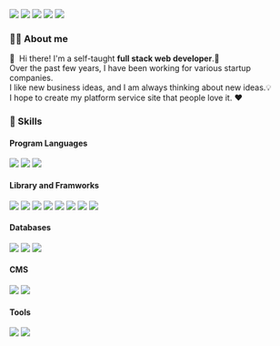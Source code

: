 <p>
  <a href="https://hits.seeyoufarm.com"><img src="https://hits.seeyoufarm.com/api/count/incr/badge.svg?url=https%3A%2F%2Fgithub.com%2Fhanbrandon%2Fhit-counter&count_bg=%2379C83D&title_bg=%23555555&icon=&icon_color=%23E7E7E7&title=hits&edge_flat=true"/></a>
  <a href="http://gawoori.net" target="_blank"><img src="https://img.shields.io/badge/Blog-DD0B78?style=flat-square&logo=GitHub%20Sponsors&logoColor=white"/></a>
  <a href="mailto:h7143084090@gmail.com" target="_blank"><img src="https://img.shields.io/badge/h7143084090@gmail.com-EA4335?style=flat-square&logo=Gmail&logoColor=white"/></a>
  <a href="https://www.linkedin.com/in/sang-hyun-han-36919b92/" target="_blank"><img src="https://img.shields.io/badge/SangHyunHan-0A66C2?style=flat-square&logo=Linkedin&logoColor=white"/></a>
  <a href="https://www.instagram.com/hanbrandon/" target="_blank"><img src="https://img.shields.io/badge/@hanbrandon-E4405F?style=flat-square&logo=instagram&logoColor=white"/></a>
</p>

### 🦸‍♂️ About me

<p>
  👋&nbsp; Hi there! I'm a self-taught <b>full stack web developer</b>.🚀<br/>
  Over the past few years, I have been working for various startup companies.<br/>
  I like new business ideas, and I am always thinking about new ideas.💡<br/>
  I hope to create my platform service site that people love it. ❤<br/>
</p>

### 💪 Skills

#### Program Languages

<p>
  <img src="https://img.shields.io/badge/HTML5-E34F26?style=flat-square&logo=HTML5&logoColor=white"/>
  <img src="https://img.shields.io/badge/CSS3-1572B6?style=flat-square&logo=CSS3&logoColor=white"/>
  <img src="https://img.shields.io/badge/Javascript-F7DF1E?style=flat-square&logo=Javascript&logoColor=white"/>
</p>

#### Library and Framworks

<p>
  <img src="https://img.shields.io/badge/React-61DAFB?style=flat-square&logo=React&logoColor=black"/>
  <img src="https://img.shields.io/badge/Next.js-000000?style=flat-square&logo=Next.js&logoColor=white"/>
  <img src="https://img.shields.io/badge/Node.js-339933?style=flat-square&logo=Node.js&logoColor=white"/>
  <img src="https://img.shields.io/badge/Express-000000?style=flat-square&logo=Express&logoColor=white"/>
  <img src="https://img.shields.io/badge/Redux-764ABC?style=flat-square&logo=Redux&logoColor=white"/>
    <img src="https://img.shields.io/badge/Boostrap-7952B3?style=flat-square&logo=Boostrap&logoColor=white"/>
    <img src="https://img.shields.io/badge/Tailwind-06B6D4?style=flat-square&logo=Tailwind-CSS&logoColor=white"/>
    <img src="https://img.shields.io/badge/Material_UI-06B6D4?style=flat-square&logo=MUI&logoColor=white"/>

</p>

#### Databases

<p>
  <img src="https://img.shields.io/badge/MongoDB-47A248?style=flat-square&logo=MongoDB&logoColor=white"/>
  <img src="https://img.shields.io/badge/MySQL-4479A1?style=flat-square&logo=MySQL&logoColor=white"/>
  <img src="https://img.shields.io/badge/Firebase-FFCA28?style=flat-square&logo=Firebase&logoColor=white"/>
</p>

#### CMS

<p>
  <img src="https://img.shields.io/badge/WordPress-21759B?style=flat-square&logo=WordPress&logoColor=white"/>
  <img src="https://img.shields.io/badge/Shopify-7AB55C?style=flat-square&logo=Shopify&logoColor=white"/>
</p>

#### Tools

<p> 
  <img src="https://img.shields.io/badge/Git-F05032?style=flat-square&logo=Git&logoColor=white"/>
  <img src="https://img.shields.io/badge/Adobe_Photoshop-31A8FF?style=flat-square&logo=Adobe-Photoshop&logoColor=white"/>

</p>
